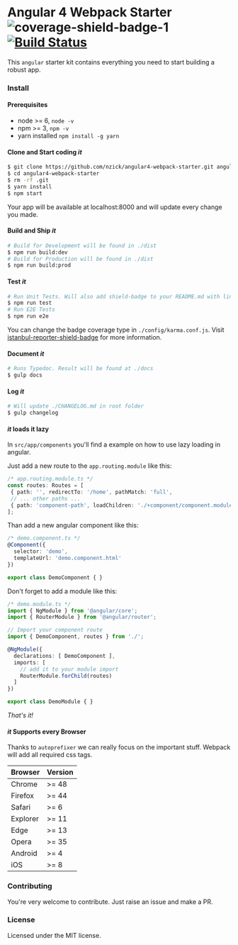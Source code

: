 # Angular 4 Webpack Starter ![coverage-shield-badge-1](https://img.shields.io/badge/coverage-100%25-brightgreen.svg) [![Build Status](https://travis-ci.org/nzick/angular4-webpack-starter.svg?branch=master)](https://travis-ci.org/nzick/angular4-webpack-starter)

This `angular` starter kit contains everything you need to start building a robust app.

### Install

#### Prerequisites

- node >= 6, `node -v`
- npm >= 3, `npm -v`
- yarn installed `npm install -g yarn`

#### Clone and Start coding _it_

```sh
$ git clone https://github.com/nzick/angular4-webpack-starter.git angular4-webpack-starter
$ cd angular4-webpack-starter
$ rm -rf .git
$ yarn install
$ npm start
```
Your app will be available at localhost:8000 and will update every change you made.

#### Build and Ship _it_

```sh
# Build for Development will be found in ./dist
$ npm run build:dev
# Build for Production will be found in ./dist
$ npm run build:prod
```

#### Test _it_

```sh
# Run Unit Tests. Will also add shield-badge to your README.md with line coverage percentage
$ npm run test
# Run E2E Tests
$ npm run e2e
```

You can change the badge coverage type in `./config/karma.conf.js`.
Visit [istanbul-reporter-shield-badge](https://www.npmjs.com/package/istanbul-reporter-shield-badge) for more information.

#### Document _it_

```sh
# Runs Typedoc. Result will be found at ./docs
$ gulp docs
```

#### Log _it_

```sh
# Will update ./CHANGELOG.md in root folder
$ gulp changelog
```

#### _it_ loads it lazy

In `src/app/components` you'll find a example on how to use lazy loading in angular. 

Just add a new route to the `app.routing.module` like this:

```ts
/* app.routing.module.ts */
const routes: Routes = [
 { path: '', redirectTo: '/home', pathMatch: 'full',
 // ... other paths ...
 { path: 'component-path', loadChildren: './+component/component.module#ComponentModule' }
];
```

Than add a new angular component like this:

```ts
/* demo.component.ts */
@Component({
  selector: 'demo',
  templateUrl: 'demo.component.html'
})

export class DemoComponent { }
```

Don't forget to add a module like this:

```ts
/* demo.module.ts */
import { NgModule } from '@angular/core';
import { RouterModule } from '@angular/router';

// Import your component route
import { DemoComponent, routes } from './';

@NgModule({
  declarations: [ DemoComponent ],
  imports: [
    // add it to your module import
    RouterModule.forChild(routes)
  ]
})

export class DemoModule { }
```

_That's it!_

#### _it_ Supports every Browser

Thanks to `autoprefixer` we can really focus on the important stuff.
Webpack will add all required css tags.

| Browser | Version |
| :--- | :--- |
| Chrome | >= 48 |
| Firefox | >= 44 |
| Safari | >= 6 |
| Explorer | >= 11 |
| Edge | >= 13 |
| Opera | >= 35 |
| Android | >= 4|
| iOS | >= 8 |

### Contributing 

You're very welcome to contribute. Just raise an issue and make a PR.

### License 

Licensed under the MIT license.
